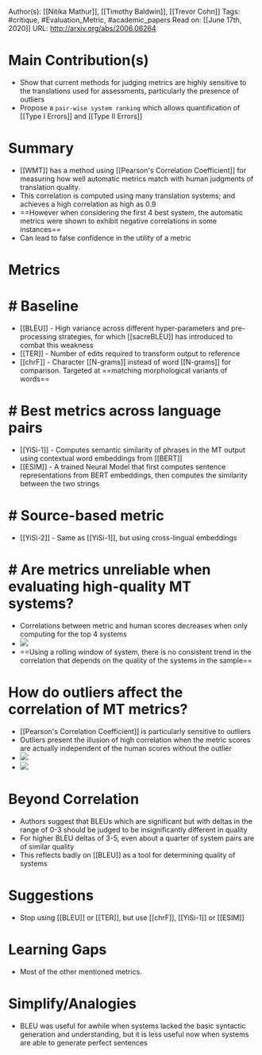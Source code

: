 Author(s): [[Nitika Mathur]], [[Timothy Baldwin]], [[Trevor Cohn]]
Tags: #critique, #Evaluation_Metric, #academic_papers
Read on: [[June 17th, 2020]]
URL: http://arxiv.org/abs/2006.06264
# Main Contribution(s)
- Show that current methods for judging metrics are highly sensitive to the translations used for assessments, particularly the presence of outliers
- Propose a `pair-wise system ranking` which allows quantification of [[Type I Errors]] and [[Type II Errors]]
# Summary
- [[WMT]] has a method using [[Pearson's Correlation Coefficient]] for measuring how well automatic metrics match with human judgments of translation quality.
- This correlation is computed using many translation systems; and achieves a high correlation as high as 0.9
- ==However when considering the first 4 best system, the automatic metrics were shown to exhibit negative correlations in some instances==
- Can lead to false confidence in the utility of a metric
#  Metrics
# # Baseline
- [[BLEU]] - High variance across different hyper-parameters and pre-processing strategies, for which [[sacreBLEU]] has introduced to combat this weakness
- [[TER]] - Number of edits required to transform output to reference
- [[chrF]] - Character [[N-grams]] instead of word [[N-grams]] for comparison. Targeted at ==matching morphological variants of words==
# # Best metrics across language pairs
- [[YiSi-1]] - Computes semantic similarity of phrases in the MT output using contextual word embeddings from [[BERT]]
- [[ESIM]] - A trained Neural Model that first computes sentence representations from BERT embeddings, then computes the similarity between the two strings
# # Source-based metric
- [[YiSi-2]] - Same as [[YiSi-1]], but using cross-lingual embeddings
# # Are metrics unreliable when evaluating high-quality MT systems?
- Correlations between metric and human scores decreases when only computing for the top 4 systems
- ![](https://firebasestorage.googleapis.com/v0/b/firescript-577a2.appspot.com/o/imgs%2Fapp%2FPaperReadings%2FRQTtaihtox.png?alt=media&token=8c43d8a4-e9a1-4ec5-8772-47deb56f4d7f)
- ==Using a rolling window of system, there is no consistent trend in the correlation that depends on the quality of the systems in the sample==
#  How do outliers affect the correlation of MT metrics?
- [[Pearson's Correlation Coefficient]] is particularly sensitive to outliers
- Outliers present the illusion of high correlation when the metric scores are actually independent of the human scores without the outlier
- ![](https://firebasestorage.googleapis.com/v0/b/firescript-577a2.appspot.com/o/imgs%2Fapp%2FPaperReadings%2FlC3hewovmX.png?alt=media&token=3ed08a88-dff7-4a4f-818e-68e8fc1bf0cb)
- ![](https://firebasestorage.googleapis.com/v0/b/firescript-577a2.appspot.com/o/imgs%2Fapp%2FPaperReadings%2FFS7kED5iPB.png?alt=media&token=80dac7d9-06f8-4566-ae3e-7750e838e5d6)
#  Beyond Correlation
- Authors suggest that BLEUs which are significant but with deltas in the range of 0-3 should be judged to be insignificantly different in quality
- For higher BLEU deltas of 3-5, even about a quarter of system pairs are of similar quality
- This reflects badly on [[BLEU]] as a tool for determining quality of systems
#  Suggestions
- Stop using [[BLEU]] or [[TER]], but use [[chrF]], [[YiSi-1]] or [[ESIM]]
# Learning Gaps
- Most of the other mentioned metrics.
# Simplify/Analogies
- BLEU was useful for awhile when systems lacked the basic syntactic generation and understanding, but it is less useful now when systems are able to generate perfect sentences 
